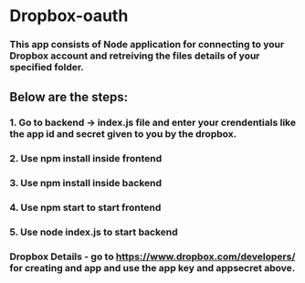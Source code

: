 # Dropbox-oauth
### This app consists of Node application for connecting to your Dropbox account and retreiving the files details of your specified folder.
## Below are the steps:
### 1. Go to backend -> index.js file and enter your crendentials like the app id and secret given to you by the dropbox.
### 2. Use npm install inside frontend
### 3. Use npm install inside backend
### 4. Use npm start to start frontend
### 5. Use node index.js to start backend

### Dropbox Details - go to https://www.dropbox.com/developers/ for creating and app and use the app key and appsecret above.
